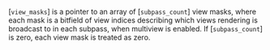 [`view_masks`] is a pointer to an array of [`subpass_count`] view
masks, where each mask is a bitfield of view indices describing which
views rendering is broadcast to in each subpass, when multiview is
enabled.
If [`subpass_count`] is zero, each view mask is treated as zero.